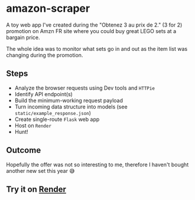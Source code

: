 # amazon-scraper

A toy web app I've created during the "Obtenez 3 au prix de 2." (3 for 2) promotion on Amzn FR site where you could buy great LEGO sets at a bargain price.

The whole idea was to monitor what sets go in and out as the item list was changing during the promotion.

## Steps

* Analyze the browser requests using Dev tools and `HTTPie`
* Identify API endpoint(s)
* Build the minimum-working request payload
* Turn incoming data structure into models (see `static/example_response.json`)
* Create single-route `Flask` web app
* Host on `Render`
* Hunt!

## Outcome

Hopefully the offer was not so interesting to me, therefore I haven't bought another new set this year 😅

## Try it on [Render](https://amazon-scraper-3n8t.onrender.com/3for2)